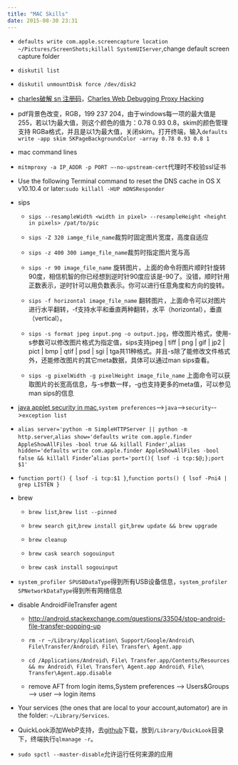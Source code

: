 ```yaml
---
title: "MAC Skills"
date: 2015-08-30 23:31
---
```


+ ``defaults write com.apple.screencapture location ~/Pictures/ScreenShots;killall SystemUIServer``,change default screen capture folder

+ ``diskutil list``

+ ``diskutil unmountDisk force /dev/disk2``

+ [charles破解 sn 注册码](http://www.gfzj.us/2014/12/20/charlse-sn-download.html)，[Charles Web Debugging Proxy Hacking](http://www.gfzj.us/tech/2015/06/24/charles-hacking.html)

+ pdf背景色改变，RGB，199 237 204，由于windows每一项的最大值是255，若以1为最大值，则这个颜色的值为：0.78 0.93 0.8，skim的颜色管理支持 RGBa格式，并且是以1为最大值，关闭skim。打开终端，输入``defaults write -app skim SKPageBackgroundColor -array 0.78 0.93 0.8 1``

+ mac command lines

+ ``mitmproxy -a IP_ADDR -p PORT —-no-upstream-cert``代理时不校验ssl证书

+ Use the following Terminal command to reset the DNS cache in OS X v10.10.4 or later:``sudo killall -HUP mDNSResponder``

+ sips
  + ``sips --resampleWidth <width in pixel> --resampleHeight <height in pixels> /pat/to/pic``
  + ``sips -Z 320 iamge_file_name``裁剪时固定图片宽度，高度自适应
  + ``sips -z 400 300 iamge_file_name``裁剪时指定图片宽与高

  + ``sips -r 90 image_file_name`` 旋转图片，上面的命令将图片顺时针旋转90度，相信机智的你已经想到逆时针90度应该是-90了。没错，顺时针用正数表示，逆时针可以用负数表示。你可以进行任意角度和方向的旋转。

  + ``sips -f horizontal image_file_name`` 翻转图片，上面命令可以对图片进行水平翻转，-f支持水平和垂直两种翻转，水平（horizontal），垂直（vertical）。

  + ``sips -s format jpeg input.png -o output.jpg``，修改图片格式，使用-s参数可以修改图片格式为指定值，sips支持jpeg | tiff | png | gif | jp2 | pict | bmp | qtif | psd | sgi | tga共11种格式。并且-s除了能修改文件格式外，还能修改图片的其它meta数据，具体可以通过man sips查看。

  + ``sips -g pixelWidth -g pixelHeight image_file_name`` 上面命令可以获取图片的长宽高信息，与-s参数一样，-g也支持更多的meta值，可以参见man sips的信息

+ [java applet security in mac](https://www.java.com/en/download/faq/exception_sitelist.xml),``system preferences``-->``java``-->``security``-->``exception list``

+ ``alias server='python -m SimpleHTTPServer || python -m http.server``,``alias show='defaults write com.apple.finder AppleShowAllFiles -bool true && killall Finder'``,``alias hidden='defaults write com.apple.finder AppleShowAllFiles -bool false && killall Finder``'``alias port='port(){ lsof -i tcp:$@;};port $1'``
+ ``function port() { lsof -i tcp:$1 }``,``function ports() { lsof -Pni4 | grep LISTEN }``

+ brew

  + ``brew list``,``brew list --pinned``

  + ``brew search git``,``brew install git``,``brew update && brew upgrade``

  + ``brew cleanup``

  + ``brew cask search sogouinput``

  + ``brew cask install sogouinput``

+ ``system_profiler SPUSBDataType``得到所有USB设备信息，``system_profiler SPNetworkDataType``得到所有网络信息

+ disable AndroidFileTransfer agent

  + http://android.stackexchange.com/questions/33504/stop-android-file-transfer-popping-up

  + ``rm -r ~/Library/Application\ Support/Google/Android\ File\Transfer/Android\ File\ Transfer\ Agent.app``

  + ``cd /Applications/Android\ File\ Transfer.app/Contents/Resources && mv Android\ File\ Transfer\ Agent.app Android\ File\ Transfer\Agent.app.disable``

  + remove AFT from login items,System preferences --> Users&Groups --> user --> login items

+ Your services (the ones that are local to your account,automator) are in the folder: ``~/Library/Services``.

+ QuickLook添加WebP支持，去[github](https://github.com/dchest/webp-quicklook/releases)下载，放到``/Library/QuickLook``目录下，终端执行``qlmanage -r``。

+ ``sudo spctl --master-disable``允许运行任何来源的应用
